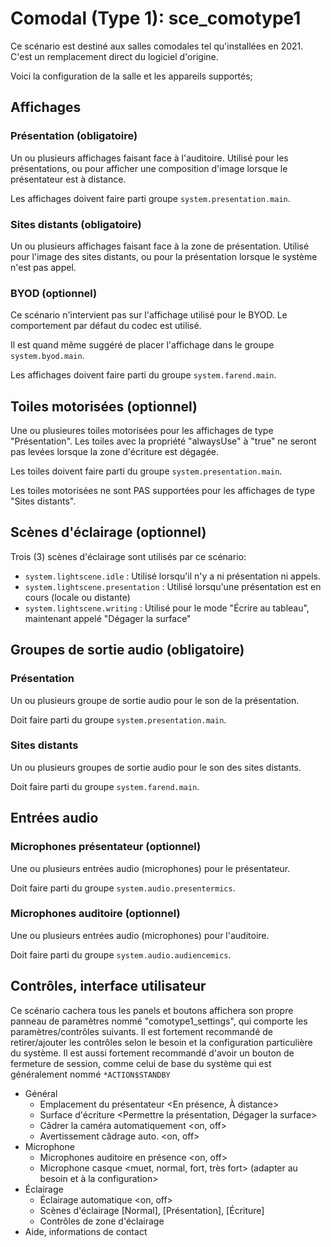 # Comodal (Type 1): sce_comotype1
Ce scénario est destiné aux salles comodales tel qu'installées en 2021. C'est un remplacement direct du logiciel d'origine.

Voici la configuration de la salle et les appareils supportés;

## Affichages
### Présentation (obligatoire)
Un ou plusieurs affichages faisant face à l'auditoire. Utilisé pour les présentations, ou pour afficher une composition d'image lorsque le présentateur est à distance.

Les affichages doivent faire parti groupe `system.presentation.main`.

### Sites distants (obligatoire)
Un ou plusieurs affichages faisant face à la zone de présentation. Utilisé pour l'image des sites distants, ou pour la présentation lorsque le système n'est pas appel.

### BYOD (optionnel)
Ce scénario n'intervient pas sur l'affichage utilisé pour le BYOD. Le comportement par défaut du codec est utilisé.

Il est quand même suggéré de placer l'affichage dans le groupe `system.byod.main`.

Les affichages doivent faire parti du groupe `system.farend.main`.

## Toiles motorisées (optionnel)
Une ou plusieures toiles motorisées pour les affichages de type "Présentation". Les toiles avec la propriété "alwaysUse" à "true" ne seront pas levées lorsque la zone d'écriture est dégagée.

Les toiles doivent faire parti du groupe `system.presentation.main`.

Les toiles motorisées ne sont PAS supportées pour les affichages de type "Sites distants".

## Scènes d'éclairage (optionnel)
Trois (3) scènes d'éclairage sont utilisés par ce scénario:
- `system.lightscene.idle` : Utilisé lorsqu'il n'y a ni présentation ni appels.
- `system.lightscene.presentation` : Utilisé lorsqu'une présentation est en cours (locale ou distante)
- `system.lightscene.writing` : Utilisé pour le mode "Écrire au tableau", maintenant appelé "Dégager la surface"

## Groupes de sortie audio (obligatoire)
### Présentation
Un ou plusieurs groupe de sortie audio pour le son de la présentation.

Doit faire parti du groupe `system.presentation.main`.

### Sites distants
Un ou plusieurs groupes de sortie audio pour le son des sites distants.

Doit faire parti du groupe `system.farend.main`.

## Entrées audio
### Microphones présentateur (optionnel)
Une ou plusieurs entrées audio (microphones) pour le présentateur.

Doit faire parti du groupe `system.audio.presentermics`.

### Microphones auditoire (optionnel)
Une ou plusieurs entrées audio (microphones) pour l'auditoire.

Doit faire parti du groupe `system.audio.audiencemics`.

## Contrôles, interface utilisateur
Ce scénario cachera tous les panels et boutons affichera son propre panneau de paramètres nommé "comotype1_settings", qui comporte les paramètres/contrôles suivants. Il est fortement recommandé de retirer/ajouter les contrôles selon le besoin et la configuration particulière du système. Il est aussi fortement recommandé d'avoir un bouton de fermeture de session, comme celui de base du système qui est généralement nommé `*ACTION$STANDBY`
- Général
  - Emplacement du présentateur <En présence, À distance>
  - Surface d'écriture <Permettre la présentation, Dégager la surface>
  - Câdrer la caméra automatiquement  <on, off>
  - Avertissement câdrage auto. <on, off>
- Microphone
  - Microphones auditoire en présence <on, off>
  - Microphone casque <muet, normal, fort, très fort> (adapter au besoin et à la configuration>
- Éclairage
  - Éclairage automatique <on, off>
  - Scènes d'éclairage [Normal], [Présentation], [Écriture]
  - Contrôles de zone d'éclairage
- Aide, informations de contact



